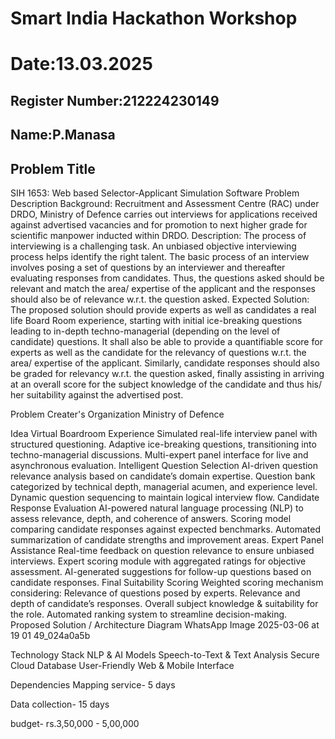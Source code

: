 # Smart India Hackathon Workshop
# Date:13.03.2025
## Register Number:212224230149
## Name:P.Manasa
## Problem Title
SIH 1653: Web based Selector-Applicant Simulation Software
Problem Description
Background: Recruitment and Assessment Centre (RAC) under DRDO, Ministry of Defence carries out interviews for applications received against advertised vacancies and for promotion to next higher grade for scientific manpower inducted within DRDO. Description: The process of interviewing is a challenging task. An unbiased objective interviewing process helps identify the right talent. The basic process of an interview involves posing a set of questions by an interviewer and thereafter evaluating responses from candidates. Thus, the questions asked should be relevant and match the area/ expertise of the applicant and the responses should also be of relevance w.r.t. the question asked. Expected Solution: The proposed solution should provide experts as well as candidates a real life Board Room experience, starting with initial ice-breaking questions leading to in-depth techno-managerial (depending on the level of candidate) questions. It shall also be able to provide a quantifiable score for experts as well as the candidate for the relevancy of questions w.r.t. the area/ expertise of the applicant. Similarly, candidate responses should also be graded for relevancy w.r.t. the question asked, finally assisting in arriving at an overall score for the subject knowledge of the candidate and thus his/ her suitability against the advertised post.

Problem Creater's Organization
Ministry of Defence

Idea
Virtual Boardroom Experience Simulated real-life interview panel with structured questioning. Adaptive ice-breaking questions, transitioning into techno-managerial discussions. Multi-expert panel interface for live and asynchronous evaluation.
Intelligent Question Selection AI-driven question relevance analysis based on candidate’s domain expertise. Question bank categorized by technical depth, managerial acumen, and experience level. Dynamic question sequencing to maintain logical interview flow.
Candidate Response Evaluation AI-powered natural language processing (NLP) to assess relevance, depth, and coherence of answers. Scoring model comparing candidate responses against expected benchmarks. Automated summarization of candidate strengths and improvement areas.
Expert Panel Assistance Real-time feedback on question relevance to ensure unbiased interviews. Expert scoring module with aggregated ratings for objective assessment. AI-generated suggestions for follow-up questions based on candidate responses.
Final Suitability Scoring Weighted scoring mechanism considering: Relevance of questions posed by experts. Relevance and depth of candidate’s responses. Overall subject knowledge & suitability for the role. Automated ranking system to streamline decision-making.
Proposed Solution / Architecture Diagram
WhatsApp Image 2025-03-06 at 19 01 49_024a0a5b



Technology Stack
NLP & AI Models
Speech-to-Text & Text Analysis
Secure Cloud Database
User-Friendly Web & Mobile Interface

Dependencies
Mapping service- 5 days

Data collection- 15 days

budget- rs.3,50,000 - 5,00,000


